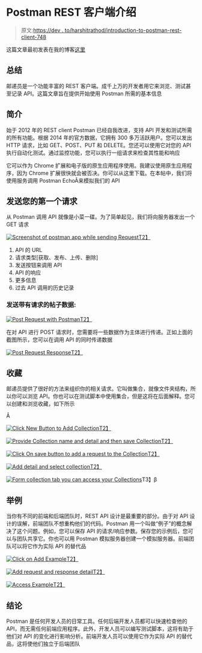 # Postman REST 客户端介绍

> 原文:[https://dev . to/harshitrathod/introduction-to-postman-rest-client-748](https://dev.to/harshitrathod/introduction-to-postman-rest-client-748)

这篇文章最初发表在我的博客[这里](http://harshitrathod.com/2017/11/11/introduction-postman-rest-client/)

## [](#summary)总结

邮递员是一个功能丰富的 REST 客户端。成千上万的开发者用它来浏览、测试甚至记录 API。这篇文章旨在提供开始使用 Postman 所需的基本信息

## [](#introduction)简介

始于 2012 年的 REST client Postman 已经自我改进，支持 API 开发和测试所需的所有功能。根据 2014 年的官方数据，它拥有 300 多万活跃用户。您可以发出 HTTP 请求，比如 GET、POST、PUT 和 DELETE。您还可以使用它对您的 API 执行自动化测试。通过监控功能，您可以执行一组请求来检查其性能和响应

它可以作为 Chrome 扩展和电子版的原生应用程序使用。我建议使用原生应用程序，因为 Chrome 扩展很快就会被否决。你可以从这里下载。在本帖中，我们将使用服务调用 Postman EchoÂ来模拟我们的 API

## [](#send-your-first-request)发送您的第一个请求

从 Postman 调用 API 就像是小菜一碟。为了简单起见，我们将向服务器发出一个 GET 请求

[![Screenshot of postman app while sending Request](../Images/6193f54f5894781095357ceabca5ed0f.png)T2】](https://res.cloudinary.com/practicaldev/image/fetch/s--Pz_TR_NN--/c_limit%2Cf_auto%2Cfl_progressive%2Cq_auto%2Cw_880/http://harshitrathod.com/wp-content/uploads/2017/11/blog1.png)

1.  API 的 URL
2.  请求类型[获取、发布、上传、删除]
3.  发送按钮来调用 API
4.  API 的响应
5.  更多信息
6.  过去 API 调用的历史记录

### [](#send-post-data-with%C3%A2-request)发送带有请求的帖子数据:

[![Post Request with Postman](../Images/ad7b56199f0841d4314a01ad0e8a8a1f.png)T2】](https://res.cloudinary.com/practicaldev/image/fetch/s--QD2bjM0E--/c_limit%2Cf_auto%2Cfl_progressive%2Cq_auto%2Cw_880/http://harshitrathod.com/wp-content/uploads/2017/11/blogrequest.png)

在对 API 进行 POST 请求时，您需要将一些数据作为主体进行传递。正如上面的截图所示，您可以在调用 API 的同时传递数据

[![Post Request Response](../Images/8b35548e72bf693d6c4943de8d97ad13.png)T2】](https://res.cloudinary.com/practicaldev/image/fetch/s--10oHS9y7--/c_limit%2Cf_auto%2Cfl_progressive%2Cq_auto%2Cw_880/http://harshitrathod.com/wp-content/uploads/2017/11/blogresonse.png)

## [](#collections)收藏

邮递员提供了很好的方法来组织你的相关请求。它叫做集合，就像文件夹结构，所以你可以浏览 API。你也可以在测试脚本中使用集合，但是这将在后面解释。您可以创建和浏览收藏，如下所示

Â

[![Click New Button to Add Collection](../Images/9f68aca4c18d9799a0f2e49cb6655ae6.png)T2】](https://res.cloudinary.com/practicaldev/image/fetch/s--nD2QyqNd--/c_limit%2Cf_auto%2Cfl_progressive%2Cq_auto%2Cw_880/http://harshitrathod.com/wp-content/uploads/2017/11/createCollection1.png)

[![Provide Collection name and detail and then save Collection](../Images/d8a52b58f6e388147b513efcf87900c3.png)T2】](https://res.cloudinary.com/practicaldev/image/fetch/s--hX_XqrAG--/c_limit%2Cf_auto%2Cfl_progressive%2Cq_auto%2Cw_880/http://harshitrathod.com/wp-content/uploads/2017/11/createcollection2.png)

[![Click On save button to add a request to the Collection](../Images/7763bad6adf749022e8dd7dc2f0e4e11.png)T2】](https://res.cloudinary.com/practicaldev/image/fetch/s--Oc2ETKa9--/c_limit%2Cf_auto%2Cfl_progressive%2Cq_auto%2Cw_880/http://harshitrathod.com/wp-content/uploads/2017/11/createcollection3.png)

[![Add detail and select collection](../Images/feb3452c64041e2df1382c00b912d950.png)T2】](https://res.cloudinary.com/practicaldev/image/fetch/s--NXgx2Onm--/c_limit%2Cf_auto%2Cfl_progressive%2Cq_auto%2Cw_880/http://harshitrathod.com/wp-content/uploads/2017/11/createcollection4.png)

[![Form collection tab you can access your Collections](../Images/bb556285301add34d238054ad503ddc5.png)](https://res.cloudinary.com/practicaldev/image/fetch/s--HuDfrjGR--/c_limit%2Cf_auto%2Cfl_progressive%2Cq_auto%2Cw_880/http://harshitrathod.com/wp-content/uploads/2017/11/createcollection5.png)T3】β

## [](#example)举例

当你有不同的前端和后端团队时，REST API 设计是最重要的部分。由于对 API 设计的误解，前端团队不想重构他们的代码。Postman 用一个叫做“例子”的概念解决了这个问题。例如，您可以保存 API 的请求/响应参数。保存您的示例后，您可以与团队共享它。你也可以用 Postman 模拟服务器创建一个模拟服务器。前端团队可以将它作为实际 API 的替代品

[![Click on Add Example](../Images/9b40d93e0d140af7c155712d1ea8dc78.png)T2】](https://res.cloudinary.com/practicaldev/image/fetch/s--LXuDB0ph--/c_limit%2Cf_auto%2Cfl_progressive%2Cq_auto%2Cw_880/http://harshitrathod.com/wp-content/uploads/2017/11/e1.png)

[![Add request and response detail](../Images/1d5bce3bc7ec0ed5333d1aa96432ddc6.png)T2】](https://res.cloudinary.com/practicaldev/image/fetch/s--utyyPM-4--/c_limit%2Cf_auto%2Cfl_progressive%2Cq_auto%2Cw_880/http://harshitrathod.com/wp-content/uploads/2017/11/e2.png)

[![Access Example](../Images/627afccbba4ef131efa7d96ff0b8718d.png)T2】](https://res.cloudinary.com/practicaldev/image/fetch/s--JuviijDj--/c_limit%2Cf_auto%2Cfl_progressive%2Cq_auto%2Cw_880/http://harshitrathod.com/wp-content/uploads/2017/11/e3.png)

## [](#conclusion)结论

Postman 是任何开发人员的日常工具。任何后端开发人员都可以快速检查他的 API，而无需任何前端应用程序。此外，开发人员可以编写测试脚本，这将有助于他们对 API 的变化进行影响分析。前端开发人员可以使用它作为实际 API 的替代品，这将使他们独立于后端团队